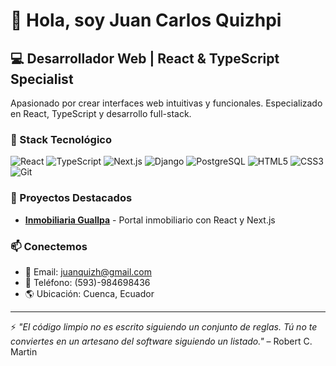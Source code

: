 # 👋 Hola, soy Juan Carlos Quizhpi

## 💻 Desarrollador Web | React & TypeScript Specialist

Apasionado por crear interfaces web intuitivas y funcionales. Especializado en React, TypeScript y desarrollo full-stack.

### 🚀 Stack Tecnológico
![React](https://img.shields.io/badge/-React-61DAFB?style=flat-square&logo=react&logoColor=black)
![TypeScript](https://img.shields.io/badge/-TypeScript-3178C6?style=flat-square&logo=typescript&logoColor=white)
![Next.js](https://img.shields.io/badge/-Next.js-000000?style=flat-square&logo=next.js&logoColor=white)
![Django](https://img.shields.io/badge/-Django-092E20?style=flat-square&logo=django&logoColor=white)
![PostgreSQL](https://img.shields.io/badge/-PostgreSQL-336791?style=flat-square&logo=postgresql&logoColor=white)
![HTML5](https://img.shields.io/badge/-HTML5-E34F26?style=flat-square&logo=html5&logoColor=white)
![CSS3](https://img.shields.io/badge/-CSS3-1572B6?style=flat-square&logo=css3&logoColor=white)
![Git](https://img.shields.io/badge/-Git-F05032?style=flat-square&logo=git&logoColor=white)

### 🔭 Proyectos Destacados
- **[Inmobiliaria Guallpa](https://www.guallpainmobiliaria.com/)** - Portal inmobiliario con React y Next.js

### 📫 Conectemos
- 📧 Email: juanquizh@gmail.com
- 📱 Teléfono: (593)-984698436
- 🌎 Ubicación: Cuenca, Ecuador

---
⚡ *"El código limpio no es escrito siguiendo un conjunto de reglas. Tú no te conviertes en un artesano del software siguiendo un listado."* – Robert C. Martin

